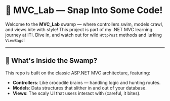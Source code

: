 # 🐊 MVC_Lab — Snap Into Some Code!

Welcome to the **MVC_Lab** swamp — where controllers swim, models crawl, and views bite with style! This project is part of my .NET MVC learning journey at ITI. Dive in, and watch out for wild `HttpPost` methods and lurking `ViewBags`!

---

## 🐊 What's Inside the Swamp?

This repo is built on the classic ASP.NET MVC architecture, featuring:
- **Controllers**: Like crocodile brains — handling logic and hunting routes.
- **Models**: Data structures that slither in and out of your database.
- **Views**: The scaly UI that users interact with (careful, it bites).



